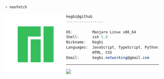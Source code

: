 ```zsh
> neofetch
```

<img align="left" src="assets/manjaro-logo.png" alt="logo.png" width="200" />

```csharp
kegbi@github
-----------------

OS:         Manjaro Linux x86_64
Shell:      zsh 5.8
Nickname:   Kegbi
Languages:  JavaScript, TypeScript, Python,
            HTML, CSS
Email:      kegbi.networking@gmail.com
```
---

![](https://komarev.com/ghpvc/?username=Kegbi&style=flat-square)
